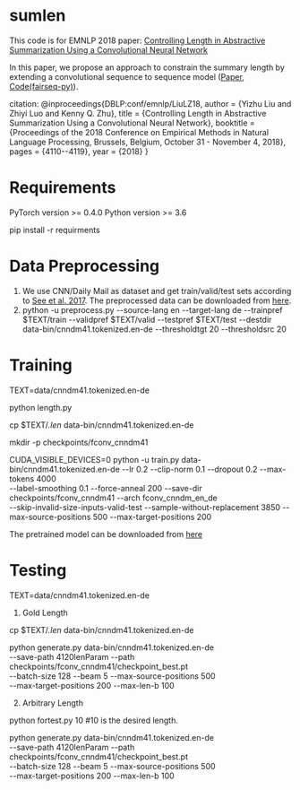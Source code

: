 # sumlen
This code is for EMNLP 2018 paper: [Controlling Length in Abstractive Summarization Using a Convolutional Neural Network](https://www.aclweb.org/anthology/D18-1444/)

In this paper, we propose an approach to constrain the summary length by extending a convolutional sequence to sequence model ([Paper](https://arxiv.org/abs/1705.03122), [Code(fairseq-py)](https://github.com/pytorch/fairseq)).

citation:
@inproceedings{DBLP:conf/emnlp/LiuLZ18,
  author    = {Yizhu Liu and
               Zhiyi Luo and
               Kenny Q. Zhu},
  title     = {Controlling Length in Abstractive Summarization Using a Convolutional
               Neural Network},
  booktitle = {Proceedings of the 2018 Conference on Empirical Methods in Natural
               Language Processing, Brussels, Belgium, October 31 - November 4, 2018},
  pages     = {4110--4119},
  year      = {2018}
}

# Requirements
PyTorch version >= 0.4.0
Python version >= 3.6

pip install -r requirments

# Data Preprocessing
1. We use CNN/Daily Mail as dataset and get train/valid/test sets according to [See et al. 2017](https://github.com/abisee/cnn-dailymail). 
   The preprocessed data can be downloaded from [here](https://drive.google.com/file/d/1KjzKYhpsIwBKiNZx5x-NiYQabumY3qkY/view?usp=sharing).
2. python -u preprocess.py --source-lang en --target-lang de --trainpref $TEXT/train --validpref $TEXT/valid --testpref $TEXT/test --destdir data-bin/cnndm41.tokenized.en-de --thresholdtgt 20 --thresholdsrc 20

# Training
TEXT=data/cnndm41.tokenized.en-de

python length.py

cp $TEXT/*.len* data-bin/cnndm41.tokenized.en-de

mkdir -p checkpoints/fconv_cnndm41

CUDA_VISIBLE_DEVICES=0 python -u train.py data-bin/cnndm41.tokenized.en-de --lr 0.2 --clip-norm 0.1 --dropout 0.2 --max-tokens 4000 \
     --label-smoothing 0.1 --force-anneal 200 --save-dir checkpoints/fconv_cnndm41 --arch fconv_cnndm_en_de \
     --skip-invalid-size-inputs-valid-test --sample-without-replacement 3850 --max-source-positions 500 --max-target-positions 200

The pretrained model can be downloaded from [here](https://drive.google.com/file/d/176l69rwqX19-JIpib9KBczGO6fvHibVh/view?usp=sharing)

# Testing
TEXT=data/cnndm41.tokenized.en-de

1. Gold Length

cp $TEXT/*.len* data-bin/cnndm41.tokenized.en-de

python generate.py data-bin/cnndm41.tokenized.en-de \
 --save-path 4120lenParam --path checkpoints/fconv_cnndm41/checkpoint_best.pt \
 --batch-size 128 --beam 5 --max-source-positions 500 \
 --max-target-positions 200 --max-len-b 100


2. Arbitrary Length

python fortest.py 10 #10 is the desired length.

python generate.py data-bin/cnndm41.tokenized.en-de \
 --save-path 4120lenParam --path checkpoints/fconv_cnndm41/checkpoint_best.pt \
 --batch-size 128 --beam 5 --max-source-positions 500 \
 --max-target-positions 200 --max-len-b 100

